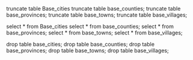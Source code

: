 ﻿truncate table Base_cities
truncate table base_counties;
truncate table base_provinces;
truncate table base_towns;
truncate table base_villages;

select * from  Base_cities
select * from  base_counties;
select * from  base_provinces;
select * from  base_towns;
select * from  base_villages;

drop table base_cities;
drop table base_counties;
drop table base_provinces;
drop table base_towns;
drop table base_villages;